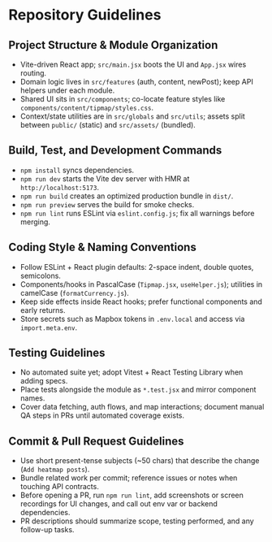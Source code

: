 # Repository Guidelines

## Project Structure & Module Organization
- Vite-driven React app; `src/main.jsx` boots the UI and `App.jsx` wires routing.
- Domain logic lives in `src/features` (auth, content, newPost); keep API helpers under each module.
- Shared UI sits in `src/components`; co-locate feature styles like `components/content/tipmap/styles.css`.
- Context/state utilities are in `src/globals` and `src/utils`; assets split between `public/` (static) and `src/assets/` (bundled).

## Build, Test, and Development Commands
- `npm install` syncs dependencies.
- `npm run dev` starts the Vite dev server with HMR at `http://localhost:5173`.
- `npm run build` creates an optimized production bundle in `dist/`.
- `npm run preview` serves the build for smoke checks.
- `npm run lint` runs ESLint via `eslint.config.js`; fix all warnings before merging.

## Coding Style & Naming Conventions
- Follow ESLint + React plugin defaults: 2-space indent, double quotes, semicolons.
- Components/hooks in PascalCase (`Tipmap.jsx`, `useHelper.js`); utilities in camelCase (`formatCurrency.js`).
- Keep side effects inside React hooks; prefer functional components and early returns.
- Store secrets such as Mapbox tokens in `.env.local` and access via `import.meta.env`.

## Testing Guidelines
- No automated suite yet; adopt Vitest + React Testing Library when adding specs.
- Place tests alongside the module as `*.test.jsx` and mirror component names.
- Cover data fetching, auth flows, and map interactions; document manual QA steps in PRs until automated coverage exists.

## Commit & Pull Request Guidelines
- Use short present-tense subjects (~50 chars) that describe the change (`Add heatmap posts`).
- Bundle related work per commit; reference issues or notes when touching API contracts.
- Before opening a PR, run `npm run lint`, add screenshots or screen recordings for UI changes, and call out env var or backend dependencies.
- PR descriptions should summarize scope, testing performed, and any follow-up tasks.
